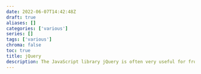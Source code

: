```yaml
---
date: 2022-06-07T14:42:48Z
draft: true
aliases: []
categories: ['various']
series: []
tags: ['various']
chroma: false
toc: true
title: jQuery
description: The JavaScript library jQuery is often very useful for frontend web development, but it may easily lead to the dreaded "callback hell"
---
```


